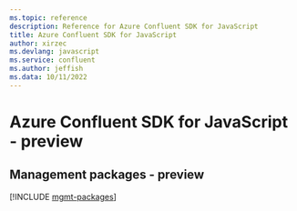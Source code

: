 ```yaml
---
ms.topic: reference
description: Reference for Azure Confluent SDK for JavaScript
title: Azure Confluent SDK for JavaScript
author: xirzec
ms.devlang: javascript
ms.service: confluent
ms.author: jeffish
ms.data: 10/11/2022
---
```

# Azure Confluent SDK for JavaScript - preview

## Management packages - preview
[!INCLUDE [mgmt-packages](confluent-mgmt-index.md)]
